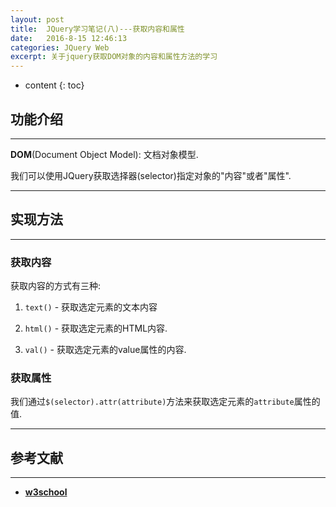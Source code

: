 ```yaml
---
layout: post
title:  JQuery学习笔记(八)---获取内容和属性
date:   2016-8-15 12:46:13
categories: JQuery Web
excerpt: 关于jquery获取DOM对象的内容和属性方法的学习
---
```


* content
{: toc}

## 功能介绍

---

**DOM**(Document Object Model): 文档对象模型.

我们可以使用JQuery获取选择器(selector)指定对象的"内容"或者"属性".

---

## 实现方法

---

### 获取内容

获取内容的方式有三种: 

1. `text()` - 获取选定元素的文本内容

2. `html()` - 获取选定元素的HTML内容.

3. `val()` - 获取选定元素的value属性的内容.

### 获取属性

我们通过`$(selector).attr(attribute)`方法来获取选定元素的`attribute`属性的值.

---

## 参考文献

---

* **[w3school](http://www.w3school.com.cn/jquery/jquery_dom_get.asp)**